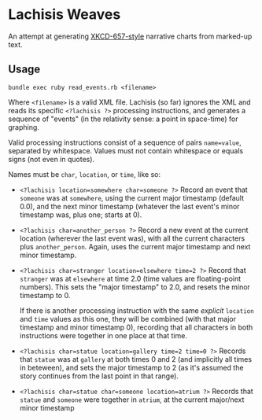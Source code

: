 # Lachisis Weaves

An attempt at generating [XKCD-657-style](https://xkcd.com/657/) narrative
charts from marked-up text.

## Usage

```shell
bundle exec ruby read_events.rb <filename>
```

Where `<filename>` is a valid XML file. Lachisis (so far) ignores the XML and
reads its specific `<?lachisis ?>` processing instructions, and generates a
sequence of "events" (in the relativity sense: a point in space-time) for
graphing.

Valid processing instructions consist of a sequence of pairs `name=value`,
separated by whitespace. Values must not contain whitespace or
equals signs (not even in quotes).

Names must be `char`, `location`, or `time`, like so:

* `<?lachisis location=somewhere char=someone ?>` Record an event that `someone`
  was at `somewhere`, using the current major timestamp (default 0.0),
  and the next minor timestamp (whatever the last event's minor timestamp
  was, plus one; starts at 0).

* `<?lachisis char=another_person ?>` Record a new event at the current location
  (wherever the last event was), with all the current characters plus
  `another_person`. Again, uses the current major timestamp and next minor
  timestamp.

* `<?lachisis char=stranger location=elsewhere time=2 ?>` Record that `stranger`
  was at `elsewhere` at time 2.0 (time values are floating-point numbers). This
  sets the "major timestamp" to 2.0, and resets the minor timestamp to 0.

  If there is another processing instruction with the same _explicit_ `location`
  and `time` values as this one, they will be combined (with that major
  timestamp and minor timestamp 0), recording that all characters in both
  instructions were together in one place at that time.

* `<?lachisis char=statue location=gallery time=2 time=0 ?>` Records that
  `statue` was at `gallery` at both times 0 and 2 (and implicitly all times
   in beteween), and sets the major timestamp to 2 (as it's assumed the story
   continues from the last point in that range).

* `<?lachisis char=statue char=someone location=atrium ?>` Records that
  `statue` and `someone` were together in `atrium`, at the current
  major/next minor timestamp
